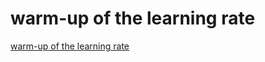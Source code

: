 # warm-up of the learning rate
[warm-up of the learning rate](https://aiwithcloud.com/2022/09/19/warm_up_of_the_learning_rate/)